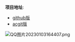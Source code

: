 **项目地址**:


* [github版](https://github.com/jk2020214154/KOF)
* [acgit版](https://git.acwing.com/jk20214154/web_class/-/tree/master/4.kof-master)

![QQ图片20230103164407.png](https://cdn.acwing.com/media/article/image/2023/01/03/85276_cf5d24db8b-QQ图片20230103164407.png)
